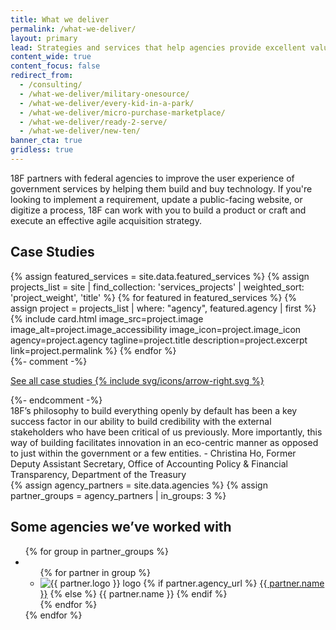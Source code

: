 ```yaml
---
title: What we deliver
permalink: /what-we-deliver/
layout: primary
lead: Strategies and services that help agencies provide excellent value to the public.
content_wide: true
content_focus: false
redirect_from:
  - /consulting/
  - /what-we-deliver/military-onesource/
  - /what-we-deliver/every-kid-in-a-park/
  - /what-we-deliver/micro-purchase-marketplace/
  - /what-we-deliver/ready-2-serve/
  - /what-we-deliver/new-ten/
banner_cta: true
gridless: true
---
```

<div class="usa-grid usa-section break-bottom-gray">
  <section>
    <div class="usa-width-two-thirds">
      <p>
        18F partners with federal agencies to improve the user experience of government 
        services by helping them build and buy technology. If you're looking to implement 
        a requirement, update a public-facing website, or digitize a process, 18F can work with 
        you to build a product or craft and execute an effective agile acquisition strategy.
      </p>
    </div>
  </section>
</div>

<div class="usa-grid">
  <section class="usa-section break-bottom-gray">
    <div class="usa-section-bottom">
      <h2>Case Studies</h2>
      <div class="usa-flex usa-flex-wrap">
        {% assign featured_services = site.data.featured_services %}
        {% assign projects_list = site | find_collection: 'services_projects' | weighted_sort: 'project_weight', 'title' %}
        {% for featured in featured_services %}
          {% assign project = projects_list | where: "agency", featured.agency | first %}
          {% include card.html
          image_src=project.image
          image_alt=project.image_accessibility
          image_icon=project.image_icon
          agency=project.agency
          tagline=project.title
          description=project.excerpt
          link=project.permalink
          %}
        {% endfor %}
      </div>
    </div>
    {%- comment -%} <p>
      <a class="link-arrow-right post-link-continue_reading" href="{{ '/how-we-work/' | prepend: site.baseurl }}">
        See all case studies
        {% include svg/icons/arrow-right.svg %}
      </a>
    </p> {%- endcomment -%}
  </section>
</div>

<section class="usa-grid usa-section break-bottom-gray">
  <section class="pad-right-left">
    <div class="home-testimonial">
      18F’s philosophy to build everything openly by default has been a key success factor in our ability to build credibility with the external stakeholders who have been critical of us previously. More importantly, this way of building facilitates innovation in an eco-centric manner as opposed to just within the government or a few entities.
      <span>
        - Christina Ho, Former Deputy Assistant Secretary, Office of Accounting Policy & Financial Transparency, Department of the Treasury
      </span>
    </div>
  </section>
</section>

<div class="usa-section background-gray">
  <section class="usa-grid">
    {% assign agency_partners = site.data.agencies %}
    {% assign partner_groups = agency_partners | in_groups: 3 %}
    <h2 id="some-agencies-weve-worked-with">Some agencies we’ve worked with</h2>
    <div class="usa-grid-full">
      <ul class="list-columns">
      {% for group in partner_groups %}
        <li class="usa-width-one-third">
          <ul class="list-columns list-images">
          {% for partner in group %}
            <li class="list-images-item">
              <img class="list-images-image" src="{{ partner.logo | prepend: site.baseurl }}" alt="{{ partner.logo }} logo" />
              {% if partner.agency_url %}
                <a class="list-images-text" href="{{ partner.agency_url | prepend: site.baseurl }}">{{ partner.name }}</a>
              {% else %}
                <span class="list-images-text">{{ partner.name }}</span>
              {% endif %}
            </li>
          {% endfor %}
          </ul>
        </li>
      {% endfor %}
      </ul>
    </div>
  </section>
</div>

